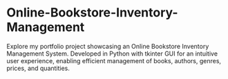 # Online-Bookstore-Inventory-Management
Explore my portfolio project showcasing an Online Bookstore Inventory Management System. Developed in Python with tkinter GUI for an intuitive user experience, enabling efficient management of books, authors, genres, prices, and quantities.
